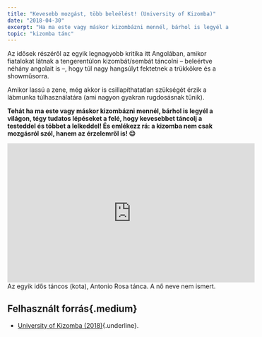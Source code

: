 ```yaml
---
title: "Kevesebb mozgást, több beleélést! (University of Kizomba)"
date: "2018-04-30"
excerpt: "Ha ma este vagy máskor kizombázni mennél, bárhol is legyél a világon, tégy tudatos lépéseket a felé, hogy kevesebbet táncolj a testeddel és többet a lelkeddel! És emlékezz rá: a kizomba nem csak mozgásról szól, hanem az érzelemről is!"
topic: "kizomba tánc"
---
```


Az idősek részéről az egyik legnagyobb kritika itt Angolában, amikor fiatalokat látnak a tengerentúlon kizombát/sembát táncolni – beleértve néhány angolait is –, hogy túl nagy hangsúlyt fektetnek a trükkökre és a showműsorra.

Amikor lassú a zene, még akkor is csillapíthatatlan szükségét érzik a lábmunka túlhasználatára (ami nagyon gyakran rugdosásnak tűnik).

**Tehát ha ma este vagy máskor kizombázni mennél, bárhol is legyél a világon, tégy tudatos lépéseket a felé, hogy kevesebbet táncolj a testeddel és többet a lelkeddel! És emlékezz rá: a kizomba nem csak mozgásról szól, hanem az érzelemről is! 😉**

<div class="embed-responsive embed-responsive-16by9">
  <iframe class="center-align mx-auto mthalf shadow2" width="560" height="315" src="https://www.youtube.com/embed/oGkEwZF0tYg?rel=0" frameborder="0" allow="encrypted-media" allowfullscreen></iframe>
</div>
<figcaption>Az egyik idős táncos (kota), Antonio Rosa tánca. A nő neve nem ismert.</figcaption>

## Felhasznált forrás{.medium}

* [University of Kizomba (2018)](https://www.facebook.com/University.of.Kizomba/videos/626483357693494/){.underline}.
